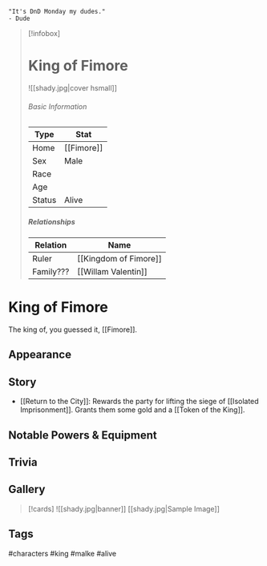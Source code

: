 	"It's DnD Monday my dudes." 
	- Dude

> [!infobox]
> # King of Fimore
> ![[shady.jpg|cover hsmall]]
> ###### Basic Information
> | Type | Stat |
> | ---- | ---- |
> | Home | [[Fimore]] |
> | Sex | Male |
> | Race | |
> | Age | |
> | Status | Alive |
> ##### Relationships
> | Relation | Name |
> | ---- | ---- |
> | Ruler | [[Kingdom of Fimore]] |
> |Family???|[[Willam Valentin]]|

# King of Fimore
The king of, you guessed it, [[Fimore]].
## Appearance
## Story
- [[Return to the City]]: Rewards the party for lifting the siege of [[Isolated Imprisonment]]. Grants them some gold and a [[Token of the King]].
## Notable Powers & Equipment
## Trivia

## Gallery
>[!cards]
>![[shady.jpg|banner]]
>[[shady.jpg|Sample Image]]
>

## Tags
#characters #king #malke #alive